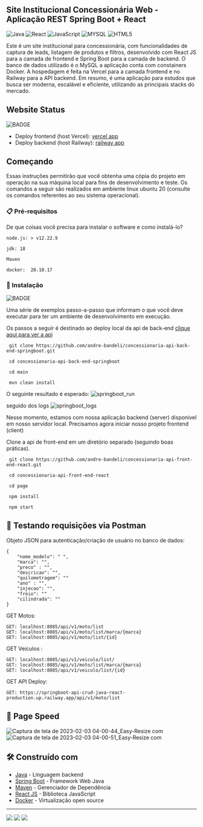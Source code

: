 ## Site Institucional Concessionária Web - Aplicação REST Spring Boot + React
![Java](https://img.shields.io/badge/java-%23ED8B00.svg?style=for-the-badge&logo=java&logoColor=white)
![React](https://img.shields.io/badge/react-%2320232a.svg?style=for-the-badge&logo=react&logoColor=%2361DAFB)
![JavaScript](https://img.shields.io/badge/JavaScript-F7DF1E?style=for-the-badge&logo=javascript&logoColor=black)
![MYSQL](https://img.shields.io/badge/MySQL-005C84?style=for-the-badge&logo=mysql&logoColor=white)
![HTML5](https://img.shields.io/badge/html5-%23E34F26.svg?style=for-the-badge&logo=html5&logoColor=white)

Este é um site institucional para concessionária, com funcionalidades de captura de leads, listagem de produtos e filtros, desenvolvido com React JS para a camada de frontend e Spring Boot para a camada de backend. O banco de dados utilizado é o MySQL a aplicação conta com constainers Docker. A hospedagem é feita na Vercel para a camada frontend e no Railway para a API backend. Em resumo, é uma aplicação para estudos que busca ser moderna, escalável e eficiente, utilizando as principais stacks do mercado.

## Website Status
![BADGE](https://img.shields.io/website-up-down-green-red/http/monip.org.svg)

- Deploy frontend (host Vercel): [vercel app](https://webstorecar.vercel.app/)
- Deploy backend (host Railway): [railway app](https://concessionaria-spring-boot-production.up.railway.app/)


## Começando

Essas instruções permitirão que você obtenha uma cópia do projeto em operação na sua máquina local para fins de desenvolvimento e teste.
Os comandos a seguir são realizados em ambiente linux ubuntu 20 (consulte os comandos referentes ao seu sistema operacional).

### 📋 Pré-requisitos

De que coisas você precisa para instalar o software e como instalá-lo?

```
node.js: > v12.22.9
```
```
jdk: 18
```
```
Maven
```
```
docker:  20.10.17
```

### 🔧 Instalação
![BADGE](https://img.shields.io/badge/Linux-FCC624?style=for-the-badge&logo=linux&logoColor=black)

Uma série de exemplos passo-a-passo que informam o que você deve executar para ter um ambiente de desenvolvimento em execução.

Os passos a seguir é destinado ao deploy local da api de back-end [clique aqui para ver a api](https://github.com/andre-bandeli/concessionaria-api-back-end-springboot/tree/main/main)
```
 git clone https://github.com/andre-bandeli/concessionaria-api-back-end-springboot.git
```
```
 cd concessionaria-api-back-end-springboot
```
```
 cd main
```
```
 mvn clean install
```

O seguinte resultado é esperado:
![springboot_run](https://user-images.githubusercontent.com/87938869/212789128-3b8f4a5f-73d0-4257-b435-0743ec2b0a39.png)

seguido dos logs
![springboot_logs](https://user-images.githubusercontent.com/87938869/212789258-d7ac1cb6-3907-4583-857c-f48479c605ee.png)

Nesse momento, estamos com nossa aplicação backend (server) disponivel em nosso servidor local. Precisamos agora iniciar nosso projeto frontend (client) 

Clone a api de front-end em um diretório separado (seguindo boas práticas). 

```
 git clone https://github.com/andre-bandeli/concessionaria-api-front-end-react.git
```
```
 cd concessionaria-api-front-end-react
```
```
 cd page
```
```
 npm install
```
```
 npm start
```

## 📌 Testando requisições via Postman

Objeto JSON para autenticação/criação de usuário no banco de dados:

    {
        "nome_modelo": " ",
        "marca": "",
        "preco" : "",
        "descricao": "",
        "quilometragem": ""
        "ano" : "",
        "injecao": "",
        "freio": ""
        "cilindrada": ""
    }

GET Motos:

    GET: localhost:8085/api/v1/moto/list
    GET: localhost:8085/api/v1/moto/list/marca/{marca}
    GET: localhost:8085/api/v1/moto/list/{id}

GET Veiculos :

    GET: localhost:8085/api/v1/veiculo/list/
    GET: localhost:8085/api/v1/moto/list/marca/{marca}
    GET: localhost:8085/api/v1/veiculo/list/{id}

GET API Deploy:

    GET: https://springboot-api-crud-java-react-production.up.railway.app/api/v1/moto/list



## 📛 Page Speed
![Captura de tela de 2023-02-03 04-00-44_Easy-Resize com](https://user-images.githubusercontent.com/87938869/216533939-a66d20db-bed1-4ae8-ba94-e29abd9021f2.jpg)
![Captura de tela de 2023-02-03 04-00-51_Easy-Resize com](https://user-images.githubusercontent.com/87938869/216533884-b80ca3ab-187b-4cb5-b843-7f39db4599ef.jpg)


## 🛠️ Construído com

* [Java](https://www.oracle.com/br/java/technologies/javase/jdk11-archive-downloads.html) - Linguagem backend
* [Spring Boot](https://spring.io/projects/spring-boot) - Framework Web Java
* [Maven](https://maven.apache.org/) - Gerenciador de Dependência
* [React JS](https://pt-br.reactjs.org/) - Biblioteca JavaScript
* [Docker](https://www.docker.com/) - Virtualização open source

---
![](../../../../Downloads/03.jpg)
![](../../../../Downloads/02.jpg)
![](../../../../Downloads/01.jpg)